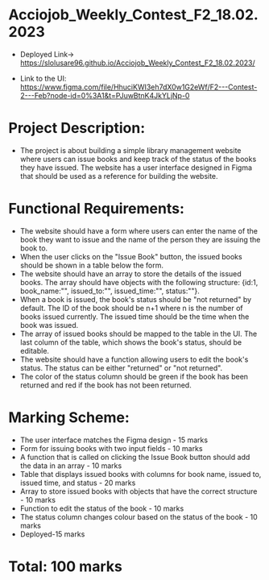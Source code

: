 # Acciojob_Weekly_Contest_F2_18.02.2023

- Deployed Link-> https://slolusare96.github.io/Acciojob_Weekly_Contest_F2_18.02.2023/

- Link to the UI: https://www.figma.com/file/HhuciKWI3eh7dX0w1G2eWf/F2---Contest-2---Feb?node-id=0%3A1&t=PJuwBtnK4JkYLjNp-0

# Project Description:
- The project is about building a simple library management website where users can issue books and keep track of the status of the books they have issued. The website has a user interface designed in Figma that should be used as a reference for building the website.

# Functional Requirements:
- The website should have a form where users can enter the name of the book they want to issue and the name of the person they are issuing the book to.
- When the user clicks on the "Issue Book" button, the issued books should be shown in a table below the form.
- The website should have an array to store the details of the issued books. The array should have objects with the following structure: {id:1, book_name:"", issued_to:"", issued_time:"", status:""}.
- When a book is issued, the book's status should be "not returned" by default. The ID of the book should be n+1 where n is the number of books issued currently. The issued time should be the time when the book was issued.
- The array of issued books should be mapped to the table in the UI. The last column of the table, which shows the book's status, should be editable.
- The website should have a function allowing users to edit the book's status. The status can be either "returned" or "not returned".
- The color of the status column should be green if the book has been returned and red if the book has not been returned.

# Marking Scheme:
- The user interface matches the Figma design - 15 marks
- Form for issuing books with two input fields - 10 marks
- A function that is called on clicking the Issue Book button should add the data in an array - 10 marks
- Table that displays issued books with columns for book name, issued to, issued time, and status - 20 marks
- Array to store issued books with objects that have the correct structure - 10 marks
- Function to edit the status of the book - 10 marks
- The status column changes colour based on the status of the book - 10 marks
- Deployed-15 marks

# Total: 100 marks

